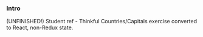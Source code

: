 ### Intro

(UNFINISHED!) Student ref - Thinkful Countries/Capitals exercise converted to React, non-Redux state.
